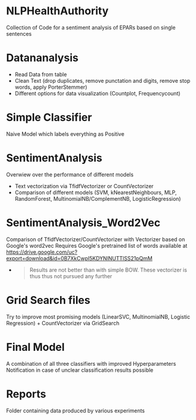 # NLPHealthAuthority
Collection of Code for a sentiment analysis of EPARs based on single sentences

# Datananalysis
- Read Data from table
- Clean Text (drop duplicates, remove punctation and digits, remove stop words, apply PorterStemmer)
- Different options for data visualization (Countplot, Frequencycount)

# Simple Classifier
Naive Model which labels everything as Positive 

# SentimentAnalysis
Overwiew over the performance of different models
- Text vectorization via TfidfVectorizer or CountVectorizer
- Comparison of different models (SVM, kNearestNeighbours, MLP, RandomForest, MultinomialNB/ComplementNB, LogisticRegression)

# SentimentAnalysis_Word2Vec
Comparison of TfidfVectorizer/CountVectorizer with Vectorizer based on Google's word2vec
Requires Google's pretrained list of words available at https://drive.google.com/uc?export=download&id=0B7XkCwpI5KDYNlNUTTlSS21pQmM
- > Results are not better than with simple BOW. These vectorizer is thus thus not pursued any further 

# Grid Search files
Try to improve most promising models (LinearSVC, MultinomialNB, Logistic Regression) + CountVectorizer via GridSearch

# Final Model
A combination of all three classifiers with improved Hyperparameters
Notification in case of unclear classification results possible

# Reports
Folder containing data produced by various experiments

